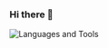
### Hi there 👋


![Languages and Tools](https://skillicons.dev/icons?i=html,css,js,nodejs,lua,git,github,vscode,discord,docker)

